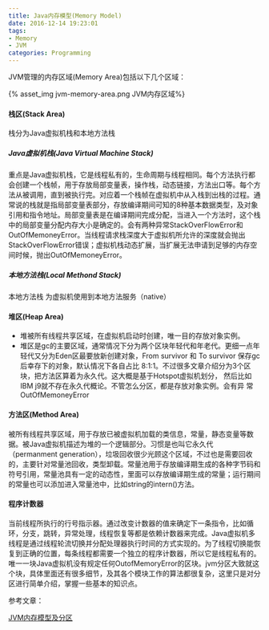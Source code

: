 ```yaml
---
title: Java内存模型(Memory Model)
date: 2016-12-14 19:23:01
tags:
- Memory
- JVM
categories: Programming
---
```


JVM管理的内存区域(Memory Area)包括以下几个区域：

<!-- more -->

{% asset_img jvm-memory-area.png JVM内存区域%}


#### 栈区(Stack Area)

栈分为Java虚拟机栈和本地方法栈

##### Java虚拟机栈(Java Virtual Machine Stack)

重点是Java虚拟机栈，它是线程私有的，生命周期与线程相同。每个方法执行都会创建一个栈帧，用于存放局部变量表，操作栈，动态链接，方法出口等。每个方法从被调用，直到被执行完。对应着一个栈帧在虚拟机中从入栈到出栈的过程。通常说的栈就是指局部变量表部分，存放编译期间可知的8种基本数据类型，及对象引用和指令地址。局部变量表是在编译期间完成分配，当进入一个方法时，这个栈中的局部变量分配内存大小是确定的。会有两种异常StackOverFlowError和 OutOfMemoneyError。当线程请求栈深度大于虚拟机所允许的深度就会抛出StackOverFlowError错误；虚拟机栈动态扩展，当扩展无法申请到足够的内存空间时候，抛出OutOfMemoneyError。

##### 本地方法栈(Local Methond Stack)

本地方法栈 为虚拟机使用到本地方法服务（native）

#### 堆区(Heap Area)

* 堆被所有线程共享区域，在虚拟机启动时创建，唯一目的存放对象实例。
* 堆区是gc的主要区域，通常情况下分为两个区块年轻代和年老代。更细一点年轻代又分为Eden区最要放新创建对象，From survivor 和 To survivor 保存gc后幸存下的对象，默认情况下各自占比 8:1:1。不过很多文章介绍分为3个区块，把方法区算着为永久代。这大概是基于Hotspot虚拟机划分， 然后比如IBM j9就不存在永久代概论。不管怎么分区，都是存放对象实例。会有异 常OutOfMemoneyError

#### 方法区(Method Area)

被所有线程共享区域，用于存放已被虚拟机加载的类信息，常量，静态变量等数据。被Java虚拟机描述为堆的一个逻辑部分。习惯是也叫它永久代（permanment generation），垃圾回收很少光顾这个区域，不过也是需要回收的，主要针对常量池回收，类型卸载。常量池用于存放编译期生成的各种字节码和符号引用，常量池具有一定的动态性，里面可以存放编译期生成的常量；运行期间的常量也可以添加进入常量池中，比如string的intern()方法。

#### 程序计数器

当前线程所执行的行号指示器。通过改变计数器的值来确定下一条指令，比如循环，分支，跳转，异常处理，线程恢复等都是依赖计数器来完成。Java虚拟机多线程是通过线程轮流切换并分配处理器执行时间的方式实现的。为了线程切换能恢复到正确的位置，每条线程都需要一个独立的程序计数器，所以它是线程私有的。唯一一块Java虚拟机没有规定任何OutofMemoryError的区块。jvm分区大致就这个块，具体里面还有很多细节，及其各个模块工作的算法都很复杂，这里只是对分区进行简单介绍，掌握一些基本的知识点。

参考文章：

[JVM内存模型及分区](http://blog.csdn.net/honjane/article/details/51542183)
